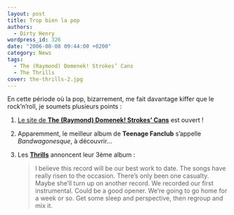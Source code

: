 ```yaml
---
layout: post
title: Trop bien la pop
authors:
  - Dirty Henry
wordpress_id: 326
date: "2006-08-08 09:44:00 +0200"
category: News
tags:
  - The (Raymond) Domenek! Strokes’ Cans
  - The Thrills
cover: the-thrills-2.jpg
---
```


En cette période où la pop, bizarrement, me fait davantage kiffer que le
rock’n’roll, je soumets plusieurs points :

1. [Le site de **The (Raymond) Domenek! Strokes’ Cans**][2] est ouvert !

2. Apparemment, le meilleur album de **Teenage Fanclub** s’appelle
   _Bandwagonesque_, à découvrir…

3. Les [**Thrills**][1] annoncent leur 3ème album :

   > I believe this record will be our best work to date. The songs have really
   > risen to the occasion. There’s only been one casualty. Maybe she’ll turn up
   > on another record. We recorded our first instrumental. Could be a good
   > opener. We’re going to go home for a week or so. Get some sleep and
   > perspective, then regroup and mix it.

[1]:
  https://musicbrainz.org/artist/048fad7a-10ba-4f9e-b305-580fb3ce32a4
  "The Thrills"
[2]: http://mickael.flochlay.free.fr/dsks.html
